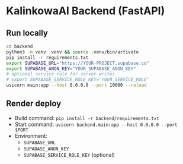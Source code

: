 # KalinkowaAI Backend (FastAPI)

## Run locally
```bash
cd backend
python3 -m venv .venv && source .venv/bin/activate
pip install -r requirements.txt
export SUPABASE_URL="https://YOUR-PROJECT.supabase.co"
export SUPABASE_ANON_KEY="YOUR_SUPABASE_ANON_KEY"
# optional service role for server writes
# export SUPABASE_SERVICE_ROLE_KEY="YOUR_SERVICE_ROLE"
uvicorn main:app --host 0.0.0.0 --port 10000 --reload
```

## Render deploy
- Build command: `pip install -r backend/requirements.txt`
- Start command: `uvicorn backend.main:app --host 0.0.0.0 --port $PORT`
- Environment:
  - `SUPABASE_URL`
  - `SUPABASE_ANON_KEY`
  - `SUPABASE_SERVICE_ROLE_KEY` (optional)
